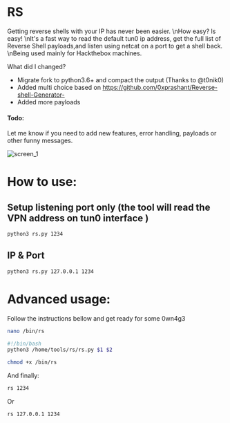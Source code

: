 # RS

Getting reverse shells with your IP has never been easier.
\nHow easy? ls easy!
\nIt's a fast way to read the default tun0 ip address, get the full list of Reverse Shell payloads,and listen using netcat on a port to get a shell back.
\nBeing used mainly for Hackthebox machines.

What did I changed?
- Migrate fork to python3.6+ and compact the output (Thanks to @t0nik0)
- Added multi choice based on https://github.com/0xprashant/Reverse-shell-Generator- 
- Added more payloads

#### Todo:
Let me know if you need to add new features, error handling, payloads or other funny messages.

![screen_1](https://i.imgur.com/Cej2OI3.png)

# How to use:

## Setup listening port only (the tool will read the VPN address on tun0 interface )


```sh
python3 rs.py 1234
```

## IP & Port
```sh
python3 rs.py 127.0.0.1 1234
```

# Advanced usage:
Follow the instructions bellow and get ready for some 0wn4g3

```sh
nano /bin/rs
```
```sh
#!/bin/bash
python3 /home/tools/rs/rs.py $1 $2
```

```sh
chmod +x /bin/rs
```

And finally:
```sh
rs 1234
```

Or
```sh
rs 127.0.0.1 1234
```


